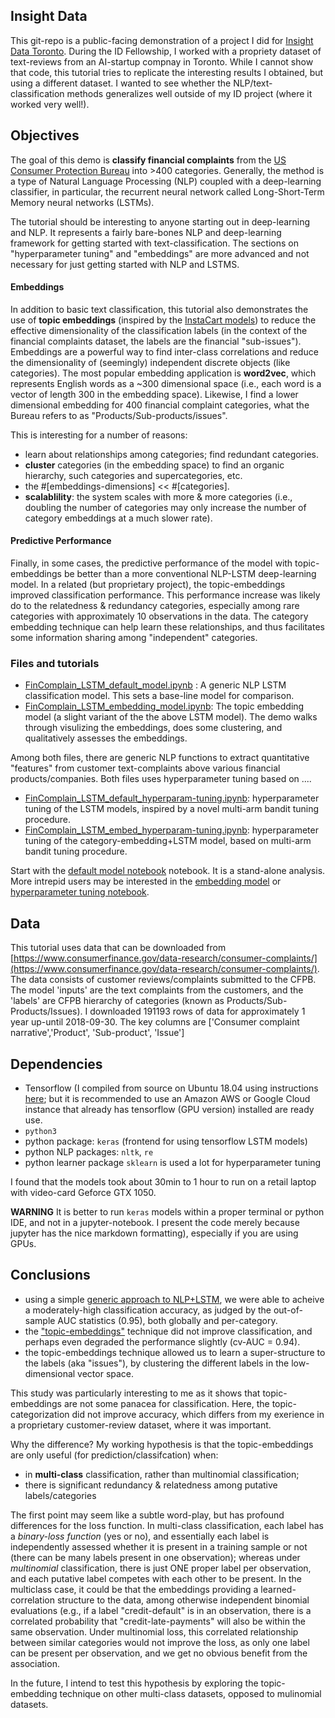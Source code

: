 ## Insight Data
This git-repo is a public-facing demonstration of a project I did for [Insight Data Toronto](https://blog.insightdatascience.com/insight-expands-to-canada-launching-artificial-intelligence-and-data-science-fellows-programs-in-e7200a5d0893). During the ID Fellowship, I worked with a propriety dataset of text-reviews from an AI-startup compnay in Toronto. While I cannot show that code, this tutorial tries to replicate the interesting results I obtained, but using a different dataset. I wanted to see whether the NLP/text-classification methods generalizes well outside of my ID project (where it worked very well!).

## Objectives
The goal of this demo is <b>classify financial complaints</b> from the [US Consumer Protection Bureau](https://www.consumerfinance.gov/data-research/consumer-complaints/) into >400 categories. Generally, the method is a type of Natural Language Processing (NLP) coupled with a deep-learning classifier, in particular, the recurrent neural network called Long-Short-Term Memory neural networks (LSTMs).

The tutorial should be interesting to anyone starting out in deep-learning and NLP. It represents a fairly bare-bones NLP and deep-learning framework for getting started with text-classification. The sections on "hyperparameter tuning" and "embeddings" are more advanced and not necessary for just getting started with NLP and LSTMS.

#### Embeddings
In addition to basic text classification, this tutorial also demonstrates the use of <b>topic embeddings</b> (inspired by the [InstaCart models](https://tech.instacart.com/deep-learning-with-emojis-not-math-660ba1ad6cdc)) to reduce the effective dimensionality of the classification labels (in the context of the financial complaints dataset, the labels are the financial "sub-issues"). Embeddings are a powerful way to find inter-class correlations and reduce the dimensionality of (seemingly) independent discrete objects (like categories). The most popular embedding application is <b>word2vec</b>, which represents English words as a ~300 dimensional space (i.e., each word is a vector of length 300 in the embedding space). Likewise, I find a lower dimensional embedding for 400 financial complaint categories, what the Bureau refers to as "Products/Sub-products/issues".

This is interesting for a number of reasons:
+ learn about relationships among categories; find redundant categories.
+ <b>cluster</b> categories (in the embedding space) to find an organic hierarchy, such categories and supercategories, etc.
+ the #[embeddings-dimensions] << #[categories]. 
+ <b>scalablility</b>: the system scales with more & more categories (i.e., doubling the number of categories may only increase the number of category embeddings at a much slower rate).

#### Predictive Performance
Finally, in some cases, the predictive performance of the model with topic-embeddings be better than a more conventional NLP-LSTM deep-learning model. In a related (but proprietary project), the topic-embeddings improved classification performance. This performance increase was likely do to the relatedness & redundancy categories, especially among rare categories with approximately 10 observations in the data. The category embedding technique can help learn these relationships, and thus facilitates some information sharing among "independent" categories.

### Files and tutorials
+ [FinComplain_LSTM_default_model.ipynb](https://github.com/faraway1nspace/NLP_topic_embeddings/blob/master/FinComplain_LSTM_default_model.ipynb) : A generic NLP LSTM classification model. This sets a base-line model for comparison.
+ [FinComplain_LSTM_embedding_model.ipynb](https://github.com/faraway1nspace/NLP_topic_embeddings/blob/master/FinComplain_LSTM_embedding_model.ipynb): The topic embedding model (a slight variant of the the above LSTM model). The demo walks through visulizing the embeddings, does some clustering, and qualitatively assesses the embeddings.

Among both files, there are generic NLP functions to extract quantitative "features" from customer text-complaints above various financial products/companies. Both files uses hyperparameter tuning based on ....

+ [FinComplain_LSTM_default_hyperparam-tuning.ipynb](https://github.com/faraway1nspace/NLP_topic_embeddings/blob/master/FinComplain_LSTM_default_hyperparam-tuning.ipynb): hyperparameter tuning of the LSTM models, inspired by a novel multi-arm bandit tuning procedure.
+ [FinComplain_LSTM_embed_hyperparam-tuning.ipynb](https://github.com/faraway1nspace/NLP_topic_embeddings/blob/master/FinComplain_LSTM_embed_hyperparam-tuning.ipynbhttps://github.com/faraway1nspace/NLP_topic_embeddings/blob/master/): hyperparameter tuning of the category-embedding+LSTM model, based on multi-arm bandit tuning procedure.

Start with the [default model notebook](https://github.com/faraway1nspace/NLP_topic_embeddings/blob/master/FinComplain_LSTM_default_model.ipynb) notebook. It is a stand-alone analysis. More intrepid users may be interested in the [embedding model](https://github.com/faraway1nspace/NLP_topic_embeddings/blob/master/FinComplain_LSTM_embedding_model.ipynb) or [hyperparameter tuning notebook](https://github.com/faraway1nspace/NLP_topic_embeddings/blob/master/FinComplain_LSTM_default_hyperparam-tuning.ipynb).

## Data 
This tutorial uses data that can be downloaded from [https://www.consumerfinance.gov/data-research/consumer-complaints/](https://www.consumerfinance.gov/data-research/consumer-complaints/). The data consists of customer reviews/complaints submitted to the CFPB. The model 'inputs' are the text complaints from the customers, and the 'labels' are CFPB hierarchy of categories (known as Products/Sub-Products/Issues). I downloaded 191193 rows of data for approximately 1 year up-until 2018-09-30. The key columns are ['Consumer complaint narrative','Product', 'Sub-product', 'Issue']

## Dependencies
+ Tensorflow (I compiled from source on Ubuntu 18.04 using instructions [here](https://medium.com/@asmello/how-to-install-tensorflow-cuda-9-1-into-ubuntu-18-04-b645e769f01d); but it is recommended to use an Amazon AWS or Google Cloud instance that already has tensorflow (GPU version) installed are ready use.
+ `python3`
+ python package: `keras` (frontend for using tensorflow LSTM models)
+ python NLP packages: `nltk`, `re`
+ python learner package `sklearn` is used a lot for hyperparameter tuning

I found that the models took about 30min to 1 hour to run on a retail laptop with video-card Geforce GTX 1050.

<b>WARNING</b> It is better to run `keras` models within a proper terminal or python IDE, and not in a jupyter-notebook. I present the code merely because jupyter has the nice markdown formatting), especially if you are using GPUs.

## Conclusions
+ using a simple [generic approach to NLP+LSTM](https://github.com/faraway1nspace/NLP_topic_embeddings/blob/master/FinComplain_LSTM_default_model.ipynb), we were able to acheive a moderately-high classification accuracy, as judged by the out-of-sample AUC statistics (0.95), both globally and per-category.
+ the ["topic-embeddings"](https://github.com/faraway1nspace/NLP_topic_embeddings/blob/master/FinComplain_LSTM_embedding_model.ipynb) technique did not improve classification, and perhaps even degraded the performance slightly (cv-AUC = 0.94).
+ the topic-embeddings technique allowed us to learn a super-structure to the labels (aka "issues"), by clustering the different labels in the low-dimensional vector space.

This study was particularly interesting to me as it shows that topic-embeddings are not some panacea for classification. Here, the topic-categorization did not improve accuracy, which differs from my exerience in a proprietary customer-review dataset, where it was important.

Why the difference? My working hypothesis is that the topic-embeddings are only useful (for prediction/classifcation) when:
+ in <b>multi-class</b> classification, rather than multinomial classification;
+ there is significant redundancy & relatedness among putative labels/categories

The first point may seem like a subtle word-play, but has profound differences for the loss function. In multi-class classification, each label has a _binary-loss function_ (yes or no), and essentially each label is independently assessed whether it is present in a training sample or not (there can be many labels present in one observation); whereas under _multinomial_ classification, there is just ONE proper label per observation, and each putative label competes with each other to be present. In the multiclass case, it could be that the embeddings providing a learned-correlation structure to the data, among otherwise independent binomial evaluations (e.g., if a label "credit-default" is in an observation, there is a correlated probability that "credit-late-payments" will also be within the same observation. Under multinomial loss, this correlated relationship between similar categories would not improve the loss, as only one label can be present per observation, and we get no obvious benefit from the association.

In the future, I intend to test this hypothesis by exploring the topic-embedding technique on other multi-class datasets, opposed to mulinomial datasets.

